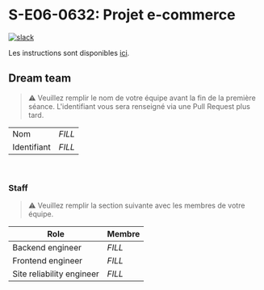 # S-E06-0632: Projet e-commerce

[![slack](https://img.shields.io/badge/slack-join-yellow.svg?logo=slack)](https://join.slack.com/t/cerim1ecommer-qy81374/shared_invite/zt-1hgh8de7q-v1Mb4g6rwPH6yNzmU7bKNA)

Les instructions sont disponibles [ici](https://github.com/Faylixe/ceri-m1-ecommerce-2022/tree/main/docs).

## Dream team

> :warning: Veuillez remplir le nom de votre équipe avant la fin de
> la première séance. L'identifiant vous sera renseigné via une
> Pull Request plus tard.

|             |        |
| ----------- | ------ |
| Nom         | _FILL_ |
| Identifiant | _FILL_ |

<br>

### Staff

> :warning: Veuillez remplir la section suivante avec les membres de
> votre équipe.

| Role                      | Membre |
| ------------------------- | ------ |
| Backend engineer          | _FILL_ |
| Frontend engineer         | _FILL_ |
| Site reliability engineer | _FILL_ |